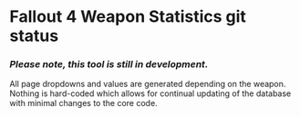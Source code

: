 # Fallout 4 Weapon Statistics git status
### *Please note, this tool is still in development.*
All page dropdowns and values are generated depending on the weapon. Nothing is hard-coded which allows for continual updating of the database with minimal changes to the core code.
